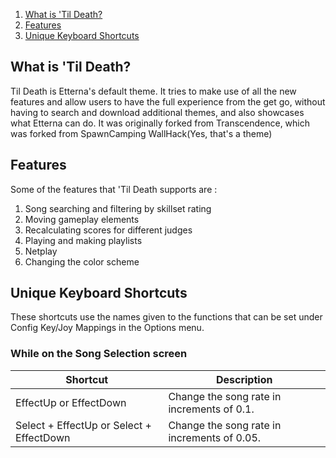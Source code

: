 1. <a href="#what">What is 'Til Death?</a>
1. <a href="#features">Features</a>
1. <a href="#shortcuts">Unique Keyboard Shortcuts</a>

<a name="what" />

##  What is 'Til Death?


Til Death is Etterna's default theme. It tries to make use of all the new features and allow users to have the full experience from the get go, without having to search and download additional themes, and also showcases what Etterna can do. It was originally forked from Transcendence, which was forked from SpawnCamping WallHack(Yes, that's a theme)

<a name="features" />

##  Features

Some of the features that 'Til Death supports are : 
1. Song searching and filtering by skillset rating
1. Moving gameplay elements
1. Recalculating scores for different judges
1. Playing and making playlists
1. Netplay
1. Changing the color scheme

<a name="shortcuts" />

## Unique Keyboard Shortcuts
These shortcuts use the names given to the functions that can be set under Config Key/Joy Mappings in the Options menu. 

### While on the Song Selection screen

| Shortcut  | Description |
| ------------- | ------------- |
| EffectUp or EffectDown  | Change the song rate in increments of 0.1.  |
| Select + EffectUp or Select + EffectDown  | Change the song rate in increments of 0.05.  |